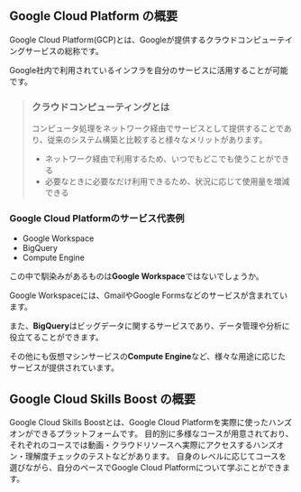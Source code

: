 ## Google Cloud Platform の概要

Google Cloud Platform(GCP)とは、Googleが提供するクラウドコンピューテイングサービスの総称です。

Google社内で利用されているインフラを自分のサービスに活用することが可能です。


>### クラウドコンピューティングとは
>
>コンピュータ処理をネットワーク経由でサービスとして提供することであり、従来のシステム構築と比較すると様々なメリットがあります。
>- ネットワーク経由で利用するため、いつでもどこでも使うことができる
>- 必要なときに必要なだけ利用できるため、状況に応じて使用量を増減できる
>

### Google Cloud Platformのサービス代表例

- Google Workspace
- BigQuery
- Compute Engine

この中で馴染みがあるものは**Google Workspace**ではないでしょうか。

Google Workspaceには、GmailやGoogle Formsなどのサービスが含まれています。

また、**BigQuery**はビッグデータに関するサービスであり、データ管理や分析に役立てることができます。

その他にも仮想マシンサービスの**Compute Engine**など、様々な用途に応じたサービスが提供されています。

## Google Cloud Skills Boost の概要

Google Cloud Skills Boostとは、Google Cloud Platformを実際に使ったハンズオンができるプラットフォームです。
目的別に多様なコースが用意されており、それぞれのコースでは動画・クラウドリソースへ実際にアクセスするハンズオン・理解度チェックのテストなどがあります。
自身のレベルに応じてコースを選びながら、自分のペースでGoogle Cloud Platformについて学ぶことができます。
